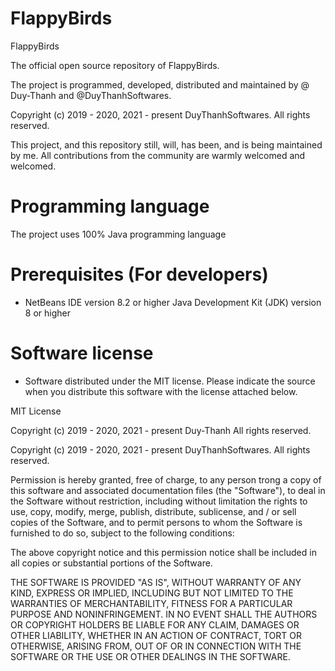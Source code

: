 # FlappyBirds
FlappyBirds

The official open source repository of FlappyBirds.

The project is programmed, developed, distributed and maintained by @ Duy-Thanh and @DuyThanhSoftwares.

Copyright (c) 2019 - 2020, 2021 - present DuyThanhSoftwares. All rights reserved.

This project, and this repository still, will, has been, and is being maintained by me. All contributions from the community are warmly welcomed and welcomed.

# Programming language

The project uses 100% Java programming language

# Prerequisites (For developers)
 - NetBeans IDE version 8.2 or higher
Java Development Kit (JDK) version 8 or higher

# Software license
- Software distributed under the MIT license. Please indicate the source when you distribute this software with the license attached below.

MIT License

Copyright (c) 2019 - 2020, 2021 - present Duy-Thanh All rights reserved.

Copyright (c) 2019 - 2020, 2021 - present DuyThanhSoftwares. All rights reserved.

Permission is hereby granted, free of charge, to any person trong a copy
of this software and associated documentation files (the "Software"), to deal
in the Software without restriction, including without limitation the rights
to use, copy, modify, merge, publish, distribute, sublicense, and / or sell
copies of the Software, and to permit persons to whom the Software is
furnished to do so, subject to the following conditions:

The above copyright notice and this permission notice shall be included in all
copies or substantial portions of the Software.

THE SOFTWARE IS PROVIDED "AS IS", WITHOUT WARRANTY OF ANY KIND, EXPRESS OR
IMPLIED, INCLUDING BUT NOT LIMITED TO THE WARRANTIES OF MERCHANTABILITY,
FITNESS FOR A PARTICULAR PURPOSE AND NONINFRINGEMENT. IN NO EVENT SHALL THE
AUTHORS OR COPYRIGHT HOLDERS BE LIABLE FOR ANY CLAIM, DAMAGES OR OTHER
LIABILITY, WHETHER IN AN ACTION OF CONTRACT, TORT OR OTHERWISE, ARISING FROM,
OUT OF OR IN CONNECTION WITH THE SOFTWARE OR THE USE OR OTHER DEALINGS IN THE
SOFTWARE.
